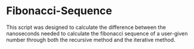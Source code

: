 # Fibonacci-Sequence
This script was designed to calculate the difference between the nanoseconds needed to calculate the fibonacci sequence of a user-given number through both the recursive method and the iterative method.

